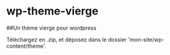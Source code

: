 # wp-theme-vierge
##Un thème vierge pour wordpress

Téléchargez en .zip, et déposez dans le dossier 'mon-site/wp-content/theme'.
